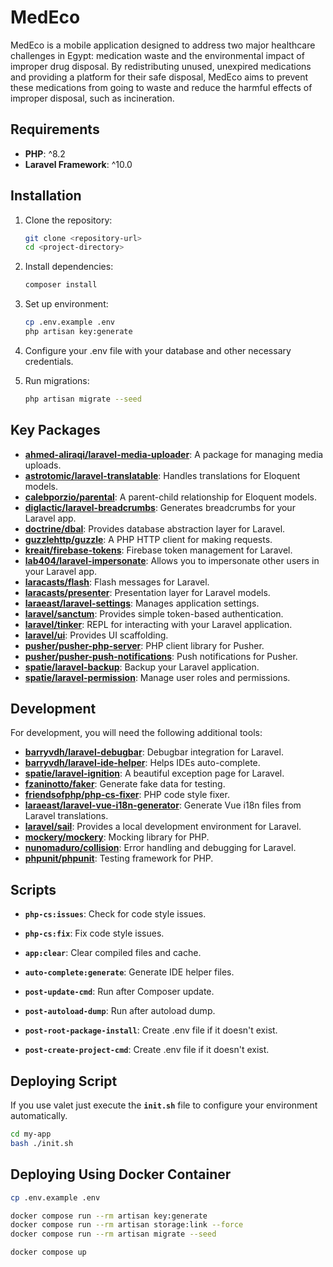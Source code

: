 # MedEco

MedEco is a mobile application designed to address two major healthcare challenges in Egypt: medication waste and the environmental impact of improper drug disposal. By redistributing unused, unexpired medications and providing a platform for their safe disposal, MedEco aims to prevent these medications from going to waste and reduce the harmful effects of improper disposal, such as incineration.

## Requirements

- **PHP**: ^8.2
- **Laravel Framework**: ^10.0

## Installation

1. Clone the repository:

    ```bash
    git clone <repository-url>
    cd <project-directory>
    ```

2. Install dependencies:

    ```bash
    composer install
    ```

3. Set up environment:

    ```bash
    cp .env.example .env
    php artisan key:generate
    ```

4. Configure your .env file with your database and other necessary credentials.

5. Run migrations:

    ```bash
    php artisan migrate --seed
    ```

## Key Packages

- **[ahmed-aliraqi/laravel-media-uploader](https://github.com/ahmed-aliraqi/laravel-media-uploader)**: A package for managing media uploads.
- **[astrotomic/laravel-translatable](https://github.com/Astrotomic/laravel-translatable)**: Handles translations for Eloquent models.
- **[calebporzio/parental](https://github.com/calebporzio/parental)**: A parent-child relationship for Eloquent models.
- **[diglactic/laravel-breadcrumbs](https://github.com/diglactic/laravel-breadcrumbs)**: Generates breadcrumbs for your Laravel app.
- **[doctrine/dbal](https://www.doctrine-project.org/projects/dbal.html)**: Provides database abstraction layer for Laravel.
- **[guzzlehttp/guzzle](https://github.com/guzzle/guzzle)**: A PHP HTTP client for making requests.
- **[kreait/firebase-tokens](https://github.com/kreait/laravel-firebase)**: Firebase token management for Laravel.
- **[lab404/laravel-impersonate](https://github.com/LAB404/laravel-impersonate)**: Allows you to impersonate other users in your Laravel app.
- **[laracasts/flash](https://github.com/laracasts/flash)**: Flash messages for Laravel.
- **[laracasts/presenter](https://github.com/laracasts/Presenter)**: Presentation layer for Laravel models.
- **[laraeast/laravel-settings](https://github.com/laraeast/laravel-settings)**: Manages application settings.
- **[laravel/sanctum](https://laravel.com/docs/10.x/sanctum)**: Provides simple token-based authentication.
- **[laravel/tinker](https://laravel.com/docs/10.x/artisan#tinker)**: REPL for interacting with your Laravel application.
- **[laravel/ui](https://laravel.com/docs/10.x/frontend#installation)**: Provides UI scaffolding.
- **[pusher/pusher-php-server](https://github.com/pusher/pusher-php-server)**: PHP client library for Pusher.
- **[pusher/pusher-push-notifications](https://github.com/pusher/pusher-push-notifications-php)**: Push notifications for Pusher.
- **[spatie/laravel-backup](https://github.com/spatie/laravel-backup)**: Backup your Laravel application.
- **[spatie/laravel-permission](https://github.com/spatie/laravel-permission)**: Manage user roles and permissions.

## Development

For development, you will need the following additional tools:

- **[barryvdh/laravel-debugbar](https://github.com/barryvdh/laravel-debugbar)**: Debugbar integration for Laravel.
- **[barryvdh/laravel-ide-helper](https://github.com/barryvdh/laravel-ide-helper)**: Helps IDEs auto-complete.
- **[spatie/laravel-ignition](https://github.com/spatie/laravel-ignition)**: A beautiful exception page for Laravel.
- **[fzaninotto/faker](https://github.com/fzaninotto/Faker)**: Generate fake data for testing.
- **[friendsofphp/php-cs-fixer](https://github.com/FriendsOfPHP/PHP-CS-Fixer)**: PHP code style fixer.
- **[laraeast/laravel-vue-i18n-generator](https://github.com/laraeast/laravel-vue-i18n-generator)**: Generate Vue i18n files from Laravel translations.
- **[laravel/sail](https://laravel.com/docs/10.x/sail)**: Provides a local development environment for Laravel.
- **[mockery/mockery](https://github.com/mockery/mockery)**: Mocking library for PHP.
- **[nunomaduro/collision](https://github.com/nunomaduro/collision)**: Error handling and debugging for Laravel.
- **[phpunit/phpunit](https://github.com/sebastianbergmann/phpunit)**: Testing framework for PHP.

## Scripts

- **`php-cs:issues`**: Check for code style issues.

- **`php-cs:fix`**: Fix code style issues.

- **`app:clear`**: Clear compiled files and cache.

- **`auto-complete:generate`**: Generate IDE helper files.

- **`post-update-cmd`**: Run after Composer update.

- **`post-autoload-dump`**: Run after autoload dump.

- **`post-root-package-install`**: Create .env file if it doesn't exist.

- **`post-create-project-cmd`**: Create .env file if it doesn't exist.

## Deploying Script

If you use valet just execute the **`init.sh`** file to configure your environment automatically.

```bash
cd my-app
bash ./init.sh
```

## Deploying Using Docker Container

```bash
cp .env.example .env

docker compose run --rm artisan key:generate
docker compose run --rm artisan storage:link --force
docker compose run --rm artisan migrate --seed

docker compose up
```
